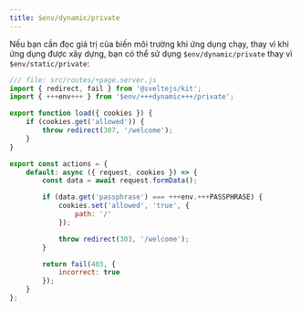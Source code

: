 ```yaml
---
title: $env/dynamic/private
---
```


Nếu bạn cần đọc giá trị của biến môi trường khi ứng dụng chạy, thay vì khi ứng dụng được xây dựng, bạn có thể sử dụng `$env/dynamic/private` thay vì `$env/static/private`:

```js
/// file: src/routes/+page.server.js
import { redirect, fail } from '@sveltejs/kit';
import { +++env+++ } from '$env/+++dynamic+++/private';

export function load({ cookies }) {
	if (cookies.get('allowed')) {
		throw redirect(307, '/welcome');
	}
}

export const actions = {
	default: async ({ request, cookies }) => {
		const data = await request.formData();

		if (data.get('passphrase') === +++env.+++PASSPHRASE) {
			cookies.set('allowed', 'true', {
				path: '/'
			});

			throw redirect(303, '/welcome');
		}

		return fail(403, {
			incorrect: true
		});
	}
};

```
